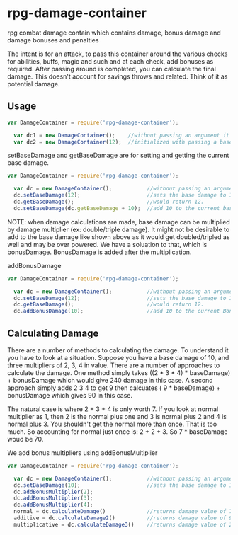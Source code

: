 # rpg-damage-container
rpg combat damage contain which contains damage, bonus damage and damage bonuses and penalties

The intent is for an attack, to pass this container around the various checks for abilities, buffs, magic and such and at each check, add bonuses as required. 
After passing around is completed, you can calculate the final damage.   This doesn't account for savings throws and related.  Think of it as potential damage.

## Usage

```javascript
var DamageContainer = require('rpg-damage-container');

  var dc1 = new DamageContainer();    //without passing an argument it will initialized with base damage of 0
  var dc2 = new DamageContainer(12);  //initialized with passing a base damage of 12
```

setBaseDamage and getBaseDamage are for setting and getting the current base damage.

```javascript
var DamageContainer = require('rpg-damage-container');

  var dc = new DamageContainer();           //without passing an argument it will initialized with base damage of 0
  dc.setBaseDamage(12);                     //sets the base damage to 12.
  dc.getBaseDamage();                       //would return 12.
  dc.setBaseDamage(dc.getBaseDamage + 10);  //add 10 to the current base damage value
```

NOTE:  when damage calculations are made, base damage can be multiplied by damage multiplier (ex:  double/triple damage).  It might not be desirable to add to the base
damage like shown above as it would get doubled/tripled as well and may be over powered.  We have a soluation to that, which is bonusDamage. BonusDamage is added after
the multiplication.

addBonusDamage

```javascript
var DamageContainer = require('rpg-damage-container');

  var dc = new DamageContainer();           //without passing an argument it will initialized with base damage of 0
  dc.setBaseDamage(12);                     //sets the base damage to 12.
  dc.getBaseDamage();                       //would return 12.
  dc.addBonusDamage(10);                    //add 10 to the current BonusDamage
```

##  Calculating Damage

There are a number of methods to calculating the damage.  To understand it you have to look at a situation.  Suppose you have a base damage of 10, and three multipliers of 2, 3, 4 in value.
There are a number of approaches to calculate the damage.  One method simply takes ((2 * 3 * 4) * baseDamage) + bonusDamage which would give 240 damage in this case. A second approach simply
adds 2 3 4 to get 9 then calcuates  ( 9 * baseDamage) + bonusDamage which gives 90 in this case.  

The natural case is where 2 + 3 + 4 is only worth 7.  If you look at normal multiplier as 1, then 2 is the normal plus one and 3 is normal plus 2 and 4 is normal plus 3.  You shouldn't get the
normal more than once.  That is too much.  So accounting for normal just once is:  2 + 2 + 3. So 7 * baseDamage woud be 70.

We add bonus multipliers using addBonusMultiplier

```javascript
var DamageContainer = require('rpg-damage-container');

  var dc = new DamageContainer();           //without passing an argument it will initialized with base damage of 0
  dc.setBaseDamage(10);                     //sets the base damage to 10.
  dc.addBonusMultiplier(2);
  dc.addBonusMultiplier(3);
  dc.addBonusMultiplier(4);
  normal = dc.calculateDamage()             //returns damage value of 70
  additive = dc.calculateDamage2()          //returns damage value of 90
  multiplicative = dc.calculateDamage3()    //returns damage value of 240  
```